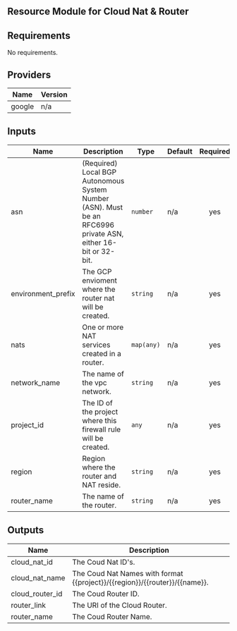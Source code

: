 ## Resource Module for Cloud Nat & Router 

<!-- BEGINNING OF PRE-COMMIT-TERRAFORM DOCS HOOK -->
## Requirements

No requirements.

## Providers

| Name | Version |
|------|---------|
| google | n/a |

## Inputs

| Name | Description | Type | Default | Required |
|------|-------------|------|---------|:--------:|
| asn | (Required) Local BGP Autonomous System Number (ASN). Must be an RFC6996 private ASN, either 16-bit or 32-bit. | `number` | n/a | yes |
| environment\_prefix | The GCP envioment where the router nat will be created. | `string` | n/a | yes |
| nats | One or more NAT services created in a router. | `map(any)` | n/a | yes |
| network\_name | The name of the vpc network. | `string` | n/a | yes |
| project\_id | The ID of the project where this firewall rule will be created. | `any` | n/a | yes |
| region | Region where the router and NAT reside. | `string` | n/a | yes |
| router\_name | The name of the router. | `string` | n/a | yes |

## Outputs

| Name | Description |
|------|-------------|
| cloud\_nat\_id | The Coud Nat ID's. |
| cloud\_nat\_name | The Coud Nat Names with format {{project}}/{{region}}/{{router}}/{{name}}. |
| cloud\_router\_id | The Coud Router ID. |
| router\_link | The URI of the Cloud Router. |
| router\_name | The Coud Router Name. |

<!-- END OF PRE-COMMIT-TERRAFORM DOCS HOOK -->
